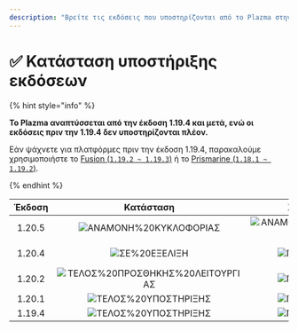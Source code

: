 ```yaml
---
description: "Βρείτε τις εκδόσεις που υποστηρίζονται από το Plazma στην Minecraft: Java Edition."
---
```


# ✅ Κατάσταση υποστήριξης εκδόσεων

{% hint style="info" %}

**Το Plazma αναπτύσσεται από την έκδοση 1.19.4 και μετά, ενώ οι εκδόσεις πριν την 1.19.4 δεν υποστηρίζονται πλέον.**

Εάν ψάχνετε για πλατφόρμες πριν την έκδοση 1.19.4, παρακαλούμε χρησιμοποιήστε το [Fusion (`1.19.2 ~ 1.19.3`)](https://github.com/RuinedTechnologyUnify/Fusion) ή το [Prismarine (`1.18.1 ~ 1.19.2`)](https://github.com/PrismarineTeam/Prismarine).

{% endhint %}

[wtr]: https://img.shields.io/badge/ΑΝΑΜΟΝΗ%20ΚΥΚΛΟΦΟΡΙΑΣ-gray?style=for-the-badge

[atv]: https://img.shields.io/badge/Υποστηρίζεται-success?style=for-the-badge

[mtn]: https://img.shields.io/badge/ΤΕΛΟΣ%20ΠΡΟΣΘΗΚΗΣ%20ΛΕΙΤΟΥΡΓΙΑΣ-blue?style=for-the-badge

[eol]: https://img.shields.io/badge/ΤΕΛΟΣ%20ΥΠΟΣΤΗΡΙΞΗΣ-red?style=for-the-badge

[nul]: https://img.shields.io/badge/Καμία%20πληροφορία-gray?style=for-the-badge

[vgd]: https://img.shields.io/badge/Πολύ%20καλό-blue?style=for-the-badge

[100]: https://img.shields.io/badge/100%25-blue?style=for-the-badge

| Έκδοση |                Κατάσταση                |          Σταθερότητα          |     Υποστήριξη λειτουργιών    |      Κατάσταση κατασκευής      |
| :----: | :-------------------------------------: | :---------------------------: | :---------------------------: | :----------------------------: |
| 1.20.5 |      ![ΑΝΑΜΟΝΗ%20ΚΥΚΛΟΦΟΡΙΑΣ][wtr]      | ![ΑΝΑΜΟΝΗ%20ΚΥΚΛΟΦΟΡΙΑΣ][wtr] | ![ΑΝΑΜΟΝΗ%20ΚΥΚΛΟΦΟΡΙΑΣ][wtr] |  ![ΑΝΑΜΟΝΗ%20ΚΥΚΛΟΦΟΡΙΑΣ][wtr] |
| 1.20.4 |           ![ΣΕ%20ΕΞΕΛΙΞΗ][atv]          |      ![ΠΟΛΥ%20ΚΑΛΟ][vgd]      |              100%             | ![ΚΑΤΑΣΤΑΣΗ%20ΚΑΤΑΣΚΕΥΗΣ][204] |
| 1.20.2 | ![ΤΕΛΟΣ%20ΠΡΟΣΘΗΚΗΣ%20ΛΕΙΤΟΥΡΓΙΑΣ][mtn] |      ![ΠΟΛΥ%20ΚΑΛΟ][vgd]      |              100%             | ![ΚΑΤΑΣΤΑΣΗ%20ΚΑΤΑΣΚΕΥΗΣ][202] |
| 1.20.1 |       ![ΤΕΛΟΣ%20ΥΠΟΣΤΗΡΙΞΗΣ][eol]       |      ![ΠΟΛΥ%20ΚΑΛΟ][vgd]      |              100%             |   ![ΚΑΜΙΑ%20ΠΛΗΡΟΦΟΡΙΑ][nul]   |
| 1.19.4 |       ![ΤΕΛΟΣ%20ΥΠΟΣΤΗΡΙΞΗΣ][eol]       |      ![ΠΟΛΥ%20ΚΑΛΟ][vgd]      |              100%             |   ![ΚΑΜΙΑ%20ΠΛΗΡΟΦΟΡΙΑ][nul]   |

[204]: https://img.shields.io/github/actions/workflow/status/PlazmaMC/Plazma/release.yml?style=for-the-badge&label=%20&branch=ver/1.20.4

[202]: https://img.shields.io/github/actions/workflow/status/PlazmaMC/Plazma/release.yml?style=for-the-badge&label=%20&branch=ver/1.20.2

<!--

https://api.plazmamc.org/v1/badge/<bit>/<str>
- bit: RGB (Boolean, ...)
    - EX) 110 -> Yellow / 001 -> Blue / 000 -> Grey
    000 001 010 011 100 101 110 111

[wtr]: https://api.plazmamc.org/v1/badge/0/릴리스%20대기중

[dev]: https://api.plazmamc.org/v1/badge/1/개발중
[atv]: https://api.plazmamc.org/v1/badge/2/지원중
[mtn]: https://api.plazmamc.org/v1/badge/6/기능%20추가%20종료
[eol]: https://api.plazmamc.org/v1/badge/4/지원%20종료

[ukn]: https://api.plazmamc.org/v1/badge/0/정보%20없음
[vgd]: https://api.plazmamc.org/v1/badge/1/매우%20좋음

|  버전  |          상태          |        안정성        |       기능 지원       |       빌드 상태       |
| :----: | :-------------------: | :------------------: | :------------------: | :------------------: |
| 1.20.5 | ![릴리스 대기중][wtr]  | ![릴리스 대기중][wtr] | ![릴리스 대기중][wtr] | ![릴리스 대기중][wtr] |
| 1.20.4 |    ![지원중][atv]     |   ![매우 좋음][vgd]   |         100%         | [![빌드 상태](https://build.plazmamc.org/1.20.4/sh)](https://build.plazmamc.org/1.20.4/) |
| 1.20.2 | ![기능 추가 종료][mtn] |   ![매우 좋음][vgd]   |         100%        | [![빌드 상태](https://build.plazmamc.org/1.20.2/sh)](https://build.plazmamc.org/1.20.2/) |
| 1.20.1 |   ![지원 종료][eol]    |   ![매우 좋음][vgd]  |         100%         |   ![빌드 상태][ukn]   |
| 1.19.4 |   ![지원 종료][eol]    |   ![매우 좋음][vgd]  |         100%         |   ![빌드 상태][ukn]   |
-->
